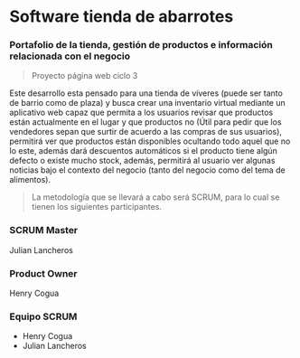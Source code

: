 # Software tienda de abarrotes 
### Portafolio de la tienda, gestión de productos e información relacionada con el negocio 
> Proyecto página web ciclo 3

Este desarrollo esta pensado para una tienda de víveres (puede ser tanto de barrio como de plaza) y busca crear una inventario virtual mediante un aplicativo web capaz que permita a los usuarios revisar que productos están actualmente en el lugar y que productos no (Útil para pedir que los vendedores sepan que surtir de acuerdo a las compras de sus usuarios), permitirá ver que productos están disponibles ocultando todo aquel que no lo este, además dará descuentos automáticos si el producto tiene algún defecto o existe mucho stock, además, permitirá al usuario ver algunas noticias bajo el contexto del negocio (tanto del negocio como del tema de alimentos).

> La metodología que se llevará a cabo será SCRUM, para lo cual se tienen los siguientes participantes.

### SCRUM Master
Julian Lancheros

### Product Owner
Henry Cogua

### Equipo SCRUM
- Henry Cogua
- Julian Lancheros
